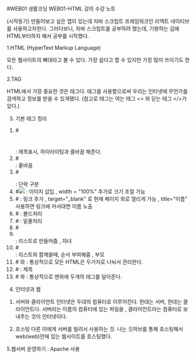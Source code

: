 #WEB01
생활코딩 WEB01-HTML 강의 수강 노트

(시작동기)
만들어보고 싶은 앱이 있는데 자바 스크립트 프레임워크인 리액트 네이티브를 사용하고자한다.
그러다보니, 자바 스크립트를 공부하려 했는데, 기왕하는 김에 HTML부터하자 해서 공부를 시작했다.

1.HTML (HyperText Markup Language) 

모든 웹사이트의 뼈대라고 볼 수 있다. 가장 쉽다고 할 수 있지만 가장 많이 쓰이기도 한다.

2.TAG

HTML에서 가장 중요한 것은 태그다. 태그를 사용함으로써 우리는 인터넷에 무언가를 검색하고 정보를 받을 수 있게됐다.
(참고로 태그는 여는 태그 <> 와 닫는 태그 </>가 있다.)

3. 기본 태그 정리

1) #<h1></h1> : 제목표시, 하이라이팅과 줄바꿈 해준다.
2) #<br> : 줄바꿈
3) #<p></p> : 단락 구분 
4) #<img src="파일 위치"> : 이미지 삽입 , width = "100%" 추가로 크기 조절 가능
5) #<a href="링크"></a> : 링크 추가 , target="_blank" 로 현재 페이지 외로 열리게 가능 , title="이름" 사용하면 링크에 커서대면 이름 노출
6) #<strong></strong> : 볼드처리
7) #<u></u> : 밑줄처리
8) #<li></li> : 리스트로 만들어줌 , 자녀
9) #<ol></ol> : 리스트와 함께쓸때, 순서 부여해줌 , 부모
10) #<head></head> 와 <body></body> : 통상적으로 모든 HTML은 두가지로 나눠서 관리한다.
11) #<title></title> : 제목
12) #<!DOCTYPE html> 와 <html> : 통상적으로 맨위에 두개의 태그를 달아준다.


4. 인터넷과 웹

 1) 서버와 클라이언트
 인터넷은 두대의 컴퓨터로 이루어진다. 한대는 서버, 한대는 클라이언트다. 
 서버라는 이름의 컴퓨터에 있는 파일을 , 클라이언트라는 컴퓨터로 보내주는 것이 인터넷이다.

 2) 호스팅 
 다른 이에게 서버를 빌려서 사용하는 것. 나는 깃허브를 통해 호스팅해서 web(web)안에 있는 웹사이트를 호스팅했다.

5.웹서버 운영하기 : Apache 사용




